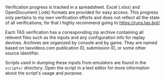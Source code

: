 Verification progress is tracked in a spreadsheet. Excel (.xlsx) and OpenDocument (.ods) formats are provided for easy access. This progress only pertains to my own verification efforts and does not reflect all the state of all verifications; for that I highly recommend going to https://runs.tas.bot/

Each TAS verification has a corresponding zip archive containing all relevent files such as the inputs and any configuration info for replay devices. Archives are organized by console and by game. They are named based on tasvideos.com publication ID, submission ID, or some other source identifier.

Scripts used in dumping these inputs from emulators are found in the `scripts/` directory. Open the script in a text editor for more information about the script's usage and purpose.
